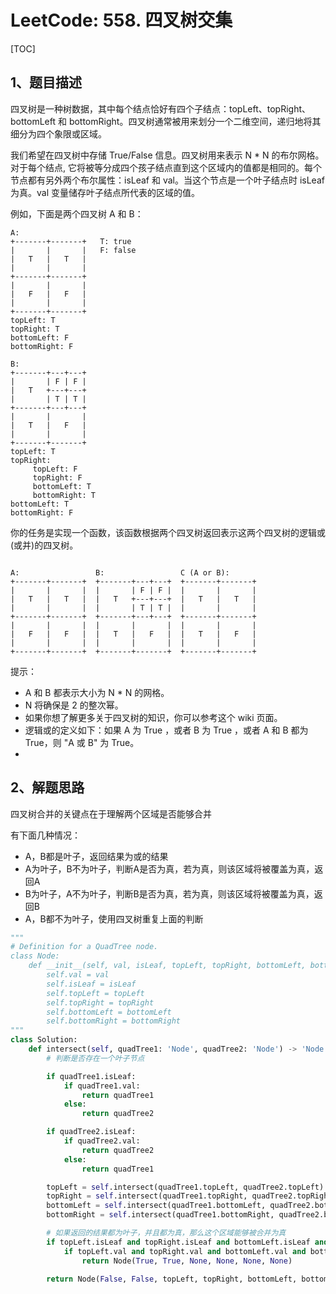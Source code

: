 # LeetCode: 558. 四叉树交集

[TOC]

## 1、题目描述

四叉树是一种树数据，其中每个结点恰好有四个子结点：topLeft、topRight、bottomLeft 和 bottomRight。四叉树通常被用来划分一个二维空间，递归地将其细分为四个象限或区域。

我们希望在四叉树中存储 True/False 信息。四叉树用来表示 N * N 的布尔网格。对于每个结点, 它将被等分成四个孩子结点直到这个区域内的值都是相同的。每个节点都有另外两个布尔属性：isLeaf 和 val。当这个节点是一个叶子结点时 isLeaf 为真。val 变量储存叶子结点所代表的区域的值。

例如，下面是两个四叉树 A 和 B：

```
A:
+-------+-------+   T: true
|       |       |   F: false
|   T   |   T   |
|       |       |
+-------+-------+
|       |       |
|   F   |   F   |
|       |       |
+-------+-------+
topLeft: T
topRight: T
bottomLeft: F
bottomRight: F

B:               
+-------+---+---+
|       | F | F |
|   T   +---+---+
|       | T | T |
+-------+---+---+
|       |       |
|   T   |   F   |
|       |       |
+-------+-------+
topLeft: T
topRight:
     topLeft: F
     topRight: F
     bottomLeft: T
     bottomRight: T
bottomLeft: T
bottomRight: F
```



你的任务是实现一个函数，该函数根据两个四叉树返回表示这两个四叉树的逻辑或(或并)的四叉树。

```

A:                 B:                 C (A or B):
+-------+-------+  +-------+---+---+  +-------+-------+
|       |       |  |       | F | F |  |       |       |
|   T   |   T   |  |   T   +---+---+  |   T   |   T   |
|       |       |  |       | T | T |  |       |       |
+-------+-------+  +-------+---+---+  +-------+-------+
|       |       |  |       |       |  |       |       |
|   F   |   F   |  |   T   |   F   |  |   T   |   F   |
|       |       |  |       |       |  |       |       |
+-------+-------+  +-------+-------+  +-------+-------+
```

提示：

- A 和 B 都表示大小为 N * N 的网格。
- N 将确保是 2 的整次幂。
- 如果你想了解更多关于四叉树的知识，你可以参考这个 wiki 页面。
- 逻辑或的定义如下：如果 A 为 True ，或者 B 为 True ，或者 A 和 B 都为 True，则 "A 或 B" 为 True。
- 

## 2、解题思路

四叉树合并的关键点在于理解两个区域是否能够合并

有下面几种情况：

- A，B都是叶子，返回结果为或的结果
- A为叶子，B不为叶子，判断A是否为真，若为真，则该区域将被覆盖为真，返回A
- B为叶子，A不为叶子，判断B是否为真，若为真，则该区域将被覆盖为真，返回B
- A，B都不为叶子，使用四叉树重复上面的判断

```python
"""
# Definition for a QuadTree node.
class Node:
    def __init__(self, val, isLeaf, topLeft, topRight, bottomLeft, bottomRight):
        self.val = val
        self.isLeaf = isLeaf
        self.topLeft = topLeft
        self.topRight = topRight
        self.bottomLeft = bottomLeft
        self.bottomRight = bottomRight
"""
class Solution:
    def intersect(self, quadTree1: 'Node', quadTree2: 'Node') -> 'Node':
        # 判断是否存在一个叶子节点

        if quadTree1.isLeaf:
            if quadTree1.val:
                return quadTree1
            else:
                return quadTree2

        if quadTree2.isLeaf:
            if quadTree2.val:
                return quadTree2
            else:
                return quadTree1

        topLeft = self.intersect(quadTree1.topLeft, quadTree2.topLeft)
        topRight = self.intersect(quadTree1.topRight, quadTree2.topRight)
        bottomLeft = self.intersect(quadTree1.bottomLeft, quadTree2.bottomLeft)
        bottomRight = self.intersect(quadTree1.bottomRight, quadTree2.bottomRight)

        # 如果返回的结果都为叶子，并且都为真，那么这个区域能够被合并为真
        if topLeft.isLeaf and topRight.isLeaf and bottomLeft.isLeaf and bottomRight.isLeaf:
            if topLeft.val and topRight.val and bottomLeft.val and bottomRight.val:
                return Node(True, True, None, None, None, None)

        return Node(False, False, topLeft, topRight, bottomLeft, bottomRight)
```





